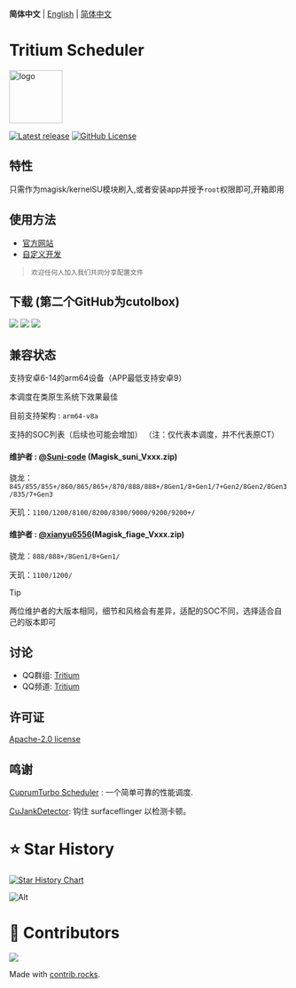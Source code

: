**简体中文** | [English](README_EN.md) | [简体中文](README.md) 

# Tritium Scheduler


<img src="https://img.nightrainmilkyway.cn/img/202410231543636.png" style="width: 96px;" alt="logo">

[![Latest release](https://img.shields.io/github/v/release/TimeBreeze/Tritium?label=Release&logo=github)](https://github.com/TimeBreeze/Tritium/releases/latest) [![GitHub License](https://img.shields.io/github/license/TimeBreeze/Tritium?logo=gnu)](/LICENSE)

## 特性
 
 只需作为magisk/kernelSU模块刷入,或者安装app并授予`root`权限即可,开箱即用

## 使用方法
- [官方网站](https://tritium.nightrainmilkyway.cn/)
- [自定义开发](https://tritium.nightrainmilkyway.cn/guide/Customize)
 
> `欢迎任何人加入我们共同分享配置文件`
  
## 下载 (第二个GitHub为cutolbox)


[![](https://img.nightrainmilkyway.cn/img/202412012147430.svg)](http://118.89.122.106:5244/)
[![](https://img.nightrainmilkyway.cn/img/202412012125310.svg)](https://github.com/TimeBreeze/Tritium/releases)
[![](https://img.nightrainmilkyway.cn/img/202412012125310.svg)](https://github.com/chenzyadb/CuprumTurbo-Scheduler/releases)

## 兼容状态

支持安卓6-14的arm64设备（APP最低支持安卓9）

本调度在类原生系统下效果最佳

目前支持架构 : `arm64-v8a` 

支持的SOC列表（后续也可能会增加）
（注：仅代表本调度，并不代表原CT）

#### 维护者 : [@Suni-code](https://github.com/Suni-code) (Magisk_suni_Vxxx.zip)
骁龙：`845/855/855+/860/865/865+/870/888/888+/8Gen1/8+Gen1/7+Gen2/8Gen2/8Gen3/835/7+Gen3`

天玑：`1100/1200/8100/8200/8300/9000/9200/9200+/`

#### 维护者 : [@xianyu6556](https://github.com/xianyu6556)(Magisk_fiage_Vxxx.zip)
骁龙：`888/888+/8Gen1/8+Gen1/`

天玑：`1100/1200/`

> [!TIP]
> 两位维护者的大版本相同，细节和风格会有差异，适配的SOC不同，选择适合自己的版本即可



## 讨论

- QQ群组: [Tritium](https://qm.qq.com/q/rFzx3jszXU)
- QQ频道: [Tritium](https://pd.qq.com/s/te0rscpe)

## 许可证

[Apache-2.0 license](https://github.com/TimeBreeze/Tritium/blob/main/LICENSE)

## 鸣谢

[CuprumTurbo Scheduler](https://github.com/chenzyadb/CuprumTurbo-Scheduler) : 一个简单可靠的性能调度.

[CuJankDetector](https://github.com/chenzyadb/CuJankDetector): 钩住 surfaceflinger 以检测卡顿。


# ⭐ Star History

[![Star History Chart](https://api.star-history.com/svg?repos=TimeBreeze/Tritium&type=Timeline)](https://star-history.com/#TimeBreeze/Tritium&Timeline)

![Alt](https://repobeats.axiom.co/api/embed/15fccaacef7bdef095601fd00bacceffc90b3d87.svg)

# 📢 Contributors

<a href="https://github.com/TimeBreeze/Tritium/graphs/contributors">
  <img src="https://contrib.rocks/image?repo=TimeBreeze/Tritium" />
</a>

Made with [contrib.rocks](https://contrib.rocks).